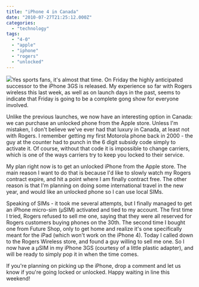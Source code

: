 ```yaml
---
title: "iPhone 4 in Canada"
date: "2010-07-27T21:25:12.000Z"
categories: 
  - "technology"
tags: 
  - "4-0"
  - "apple"
  - "iphone"
  - "rogers"
  - "unlocked"
---
```


![](images/mel-gibson-braveheart-photograph-c101019223.jpg)Yes sports fans, it's almost that time. On Friday the highly anticipated successor to the iPhone 3GS is released. My experience so far with Rogers wireless this last week, as well as on launch days in the past, seems to indicate that Friday is going to be a complete gong show for everyone involved.

Unlike the previous launches, we now have an interesting option in Canada: we can purchase an unlocked phone from the Apple store. Unless I'm mistaken, I don't believe we've ever had that luxury in Canada, at least not with Rogers. I remember getting my first Motorola phone back in 2000 - the guy at the counter had to punch in the 6 digit subsidy code simply to activate it. Of course, without that code it is impossible to change carriers, which is one of the ways carriers try to keep you locked to their service.

My plan right now is to get an unlocked iPhone from the Apple store. The main reason I want to do that is because I'd like to slowly watch my Rogers contract expire, and hit a point where I am finally contract free. The other reason is that I'm planning on doing some international travel in the new year, and would like an unlocked phone so I can use local SIMs.

Speaking of SIMs - it took me several attempts, but I finally managed to get an iPhone micro-sim (μSIM) activated and tied to my account. The first time I tried, Rogers refused to sell me one, saying that they were all reserved for Rogers customers buying phones on the 30th. The second time I bought one from Future Shop, only to get home and realize it's one specifically meant for the iPad (which won't work on the iPhone 4). Today I called down to the Rogers Wireless store, and found a guy willing to sell me one. So I now have a μSIM in my iPhone 3GS (courtesy of a little plastic adapter), and will be ready to simply pop it in when the time comes.

If you're planning on picking up the iPhone, drop a comment and let us know if you're going locked or unlocked. Happy waiting in line this weekend!
